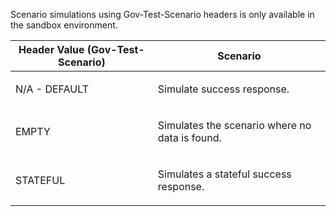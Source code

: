 <p>Scenario simulations using Gov-Test-Scenario headers is only available in the sandbox environment.</p>
<table>
    <thead>
        <tr>
            <th>Header Value (Gov-Test-Scenario)</th>
            <th>Scenario</th>
        </tr>
    </thead>
    <tbody>
        <tr>
            <td><p>N/A - DEFAULT</p></td>
            <td><p>Simulate success response.</p></td>
        </tr>
        <tr>
            <td><p>EMPTY</p></td>
            <td><p>Simulates the scenario where no data is found.</p></td>
        </tr>
        <tr>
            <td><p>STATEFUL</p></td>
            <td><p>Simulates a stateful success response.</p></td>
        </tr>
    </tbody>
</table>
